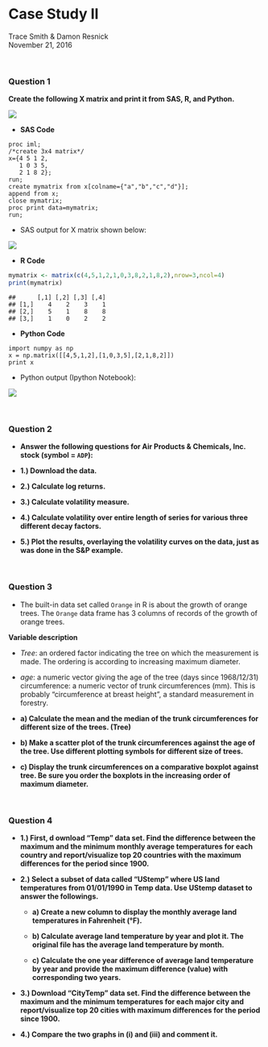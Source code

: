 # Case Study II
Trace Smith & Damon Resnick  
November 21, 2016  



<br>

### Question 1

**Create the following X matrix and print it from SAS, R, and Python.**

![](https://udacity-github-sync-content.s3.amazonaws.com/_attachments/26272/1479788865/Screen_Shot_2016-11-21_at_10.27.27_PM.png)

- **SAS Code**

```{}
proc iml;
/*create 3x4 matrix*/
x={4 5 1 2,
   1 0 3 5,
   2 1 8 2};
run;
create mymatrix from x[colname={"a","b","c","d"}];
append from x;
close mymatrix;
proc print data=mymatrix;
run;
```

- SAS output for X matrix shown below:

![](https://udacity-github-sync-content.s3.amazonaws.com/_attachments/26272/1479789335/Screen_Shot_2016-11-21_at_10.35.22_PM.png)


- **R Code**


```r
mymatrix <- matrix(c(4,5,1,2,1,0,3,8,2,1,8,2),nrow=3,ncol=4)
print(mymatrix)
```

```
##      [,1] [,2] [,3] [,4]
## [1,]    4    2    3    1
## [2,]    5    1    8    8
## [3,]    1    0    2    2
```

- **Python Code**

```{}
import numpy as np
x = np.matrix([[4,5,1,2],[1,0,3,5],[2,1,8,2]])
print x
```

 - Python output (Ipython Notebook):
 
 ![](https://udacity-github-sync-content.s3.amazonaws.com/_attachments/26272/1479789062/Screen_Shot_2016-11-21_at_10.30.42_PM.png)

<br>

### Question 2

- **Answer the following questions for Air Products & Chemicals, Inc. stock (symbol = `ADP`):**


- **1.) Download the data.**


- **2.) Calculate log returns.**


- **3.) Calculate volatility measure.**


- **4.) Calculate volatility over entire length of series for various three different decay factors.**


- **5.) Plot the results, overlaying the volatility curves on the data, just as was done in the S&P example.**

<br>

### Question 3

- The built-in data set called `Orange` in R is about the growth of orange trees. The `Orange` data frame has 3 columns of records of the growth of orange trees.

**Variable description**

- *Tree*: an ordered factor indicating the tree on which the measurement is made. The ordering  is according to increasing maximum diameter.

- *age*: a numeric vector giving the age of the tree (days since 1968/12/31) circumference: a numeric vector of trunk circumferences (mm). This is probably “circumference at breast height”, a standard measurement in forestry.


- **a) Calculate the mean and the median of the trunk circumferences for different size of the trees. (Tree)**


- **b) Make a scatter plot of the trunk circumferences against the age of the tree. Use different plotting symbols for different size of trees.**


- **c) Display the trunk circumferences on a comparative boxplot against tree. Be sure you order the boxplots in the increasing order of maximum diameter.**


<br>

### Question 4

- **1.)	First, d ownload “Temp” data set. Find the difference between the maximum and the minimum monthly average temperatures for each country and report/visualize top 20 countries with the maximum differences for the period since 1900.**


- **2.) Select a subset of data called “UStemp” where US land temperatures from 01/01/1990 in Temp data. Use UStemp dataset to answer the followings.**

  - **a) Create a new column to display the monthly average land temperatures in Fahrenheit (°F).**
  
  - **b) Calculate average land temperature by year and plot it. The original file has the average land temperature by month.** 
  
  - **c) Calculate the one year difference of average land temperature by year and provide the maximum difference (value) with corresponding two years.**


- **3.) Download “CityTemp” data set. Find the difference between the maximum and the minimum temperatures for each major city and report/visualize top 20 cities with maximum differences for the period since 1900.**

- **4.) Compare the two graphs in (i) and (iii)  and comment it.**







